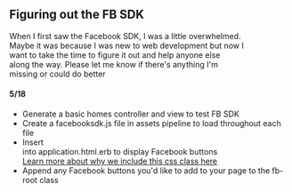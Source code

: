 <h2>Figuring out the FB SDK</h2>
<p>When I first saw the Facebook SDK, I was a little overwhelmed.<br>
   Maybe it was because I was new to web development but now I<br>
   want to take the time to figure it out and help anyone else<br>
   along the way. Please let me know if there's anything I'm<br>
   missing or could do better</p>

<h4>5/18</h4>
<ul>
  <li>
    Generate a basic homes controller and view to test FB SDK
  </li>
  <li>
    Create a facebooksdk.js file in assets pipeline to load throughout each file
  </li>
  <li>
    Insert <div class='fb-root'></div> into application.html.erb to display
    Facebook buttons<br>
    <a href="http://www.digitalette.com/web/fb-root-div-created-fb-get-login-status/">
      Learn more about why we include this css class here</a>
  </li>
  <li>
    Append any Facebook buttons you'd like to add to your page to the fb-root class
  </li>
</ul>
